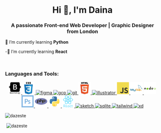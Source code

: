 <h1 align="center">Hi 👋, I'm Daina</h1>
<h3 align="center">A passionate Front-end Web Developer | Graphic Designer from London</h3>

<!-- <p align="left"> <img src="https://komarev.com/ghpvc/?username=dazeste&label=Profile%20views&color=0e75b6&style=flat" alt="dazeste" /> </p> -->

🌱 I’m currently learning **Python**


<!-- - 🔭 I’m currently working on [Portfolio](http://daina.org.uk/) -->

 -🌱 I’m currently learning **React**

<!-- - 👨‍💻 All of my projects are available at [http://daina.org.uk/](http://daina.org.uk/) -->

<!-- - 📫 How to reach me **daina.stauere@gmail.com** -->

<!--  - 📄 Know about my experiences [http://daina.org.uk/image/DainaStauereCV.pdf](http://daina.org.uk/image/DainaStauereCV.pdf) -->

<!-- - ⚡ Fun fact **I think I am funny** -->
<br>
<!-- <p align="center"> <a href="https://github.com/ryo-ma/github-profile-trophy">
  <img src="https://github-profile-trophy.vercel.app/?username=dazeste" alt="dazeste" /></a> </p> -->

<!-- <h3 align="left">Connect with me:</h3>
<p align="left">
<a href="https://codepen.io/https://codepen.io/dazeste" target="blank">
  <img align="center" src="https://raw.githubusercontent.com/rahuldkjain/github-profile-readme-generator/master/src/images/icons/Social/codepen.svg" alt="https://codepen.io/dazeste" height="30" width="40" /></a>
<a href="https://dribbble.com/https://dribbble.com/dazeste_design" target="blank"><img align="center" src="https://raw.githubusercontent.com/rahuldkjain/github-profile-readme-generator/master/src/images/icons/Social/dribbble.svg" alt="https://dribbble.com/dazeste_design" height="30" width="40" /></a>
</p> -->

<h3 align="left">Languages and Tools:</h3>
<p align="center"> <a href="https://getbootstrap.com" target="_blank" rel="noreferrer"> <img src="https://raw.githubusercontent.com/devicons/devicon/master/icons/bootstrap/bootstrap-plain-wordmark.svg" alt="bootstrap" width="40" height="40"/> </a> <a href="https://www.w3schools.com/css/" target="_blank" rel="noreferrer"> <img src="https://raw.githubusercontent.com/devicons/devicon/master/icons/css3/css3-original-wordmark.svg" alt="css3" width="40" height="40"/> </a> <a href="https://www.figma.com/" target="_blank" rel="noreferrer"> <img src="https://www.vectorlogo.zone/logos/figma/figma-icon.svg" alt="figma" width="40" height="40"/> </a> <a href="https://cloud.google.com" target="_blank" rel="noreferrer"> <img src="https://www.vectorlogo.zone/logos/google_cloud/google_cloud-icon.svg" alt="gcp" width="40" height="40"/> </a> <a href="https://git-scm.com/" target="_blank" rel="noreferrer"> <img src="https://www.vectorlogo.zone/logos/git-scm/git-scm-icon.svg" alt="git" width="40" height="40"/> </a> <a href="https://www.w3.org/html/" target="_blank" rel="noreferrer"> <img src="https://raw.githubusercontent.com/devicons/devicon/master/icons/html5/html5-original-wordmark.svg" alt="html5" width="40" height="40"/> </a> <a href="https://www.adobe.com/in/products/illustrator.html" target="_blank" rel="noreferrer"> <img src="https://www.vectorlogo.zone/logos/adobe_illustrator/adobe_illustrator-icon.svg" alt="illustrator" width="40" height="40"/> </a> <a href="https://developer.mozilla.org/en-US/docs/Web/JavaScript" target="_blank" rel="noreferrer"> <img src="https://raw.githubusercontent.com/devicons/devicon/master/icons/javascript/javascript-original.svg" alt="javascript" width="40" height="40"/> </a> <a href="https://www.mysql.com/" target="_blank" rel="noreferrer"> <img src="https://raw.githubusercontent.com/devicons/devicon/master/icons/mysql/mysql-original-wordmark.svg" alt="mysql" width="40" height="40"/> </a> <a href="https://nodejs.org" target="_blank" rel="noreferrer"> <img src="https://raw.githubusercontent.com/devicons/devicon/master/icons/nodejs/nodejs-original-wordmark.svg" alt="nodejs" width="40" height="40"/> </a> <a href="https://www.photoshop.com/en" target="_blank" rel="noreferrer"> <img src="https://raw.githubusercontent.com/devicons/devicon/master/icons/photoshop/photoshop-line.svg" alt="photoshop" width="40" height="40"/> </a> <a href="https://www.php.net" target="_blank" rel="noreferrer"> <img src="https://raw.githubusercontent.com/devicons/devicon/master/icons/php/php-original.svg" alt="php" width="40" height="40"/> </a> <a href="https://www.python.org" target="_blank" rel="noreferrer"> <img src="https://raw.githubusercontent.com/devicons/devicon/master/icons/python/python-original.svg" alt="python" width="40" height="40"/> </a> <a href="https://reactjs.org/" target="_blank" rel="noreferrer"> <img src="https://raw.githubusercontent.com/devicons/devicon/master/icons/react/react-original-wordmark.svg" alt="react" width="40" height="40"/> </a> <a href="https://www.sketch.com/" target="_blank" rel="noreferrer"> <img src="https://www.vectorlogo.zone/logos/sketchapp/sketchapp-icon.svg" alt="sketch" width="40" height="40"/> </a> <a href="https://www.sqlite.org/" target="_blank" rel="noreferrer"> <img src="https://www.vectorlogo.zone/logos/sqlite/sqlite-icon.svg" alt="sqlite" width="40" height="40"/> </a> <a href="https://tailwindcss.com/" target="_blank" rel="noreferrer"> <img src="https://www.vectorlogo.zone/logos/tailwindcss/tailwindcss-icon.svg" alt="tailwind" width="40" height="40"/> </a> <a href="https://www.adobe.com/products/xd.html" target="_blank" rel="noreferrer"> <img src="https://cdn.worldvectorlogo.com/logos/adobe-xd.svg" alt="xd" width="40" height="40"/> </a> </p>

<p><img align="center" src="https://github-readme-stats.vercel.app/api/top-langs?username=dazeste&show_icons=true&locale=en&layout=compact" alt="dazeste" /></p>

<p>&nbsp;<img align="center" src="https://github-readme-stats.vercel.app/api?username=dazeste&show_icons=true&locale=en" alt="dazeste" /></p>

<!-- <p><img align="center" src="https://github-readme-streak-stats.herokuapp.com/?user=dazeste&" alt="dazeste" /></p> -->

<!-- ![snake gif](https://github.com/bulutluoz/Java-fall-2021/blob/output/github-contribution-grid-snake.gif) -->
